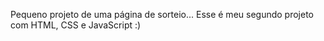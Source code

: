 Pequeno projeto de uma página de sorteio... 
Esse é meu segundo projeto com HTML, CSS e JavaScript :) 